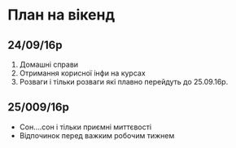 # План на вікенд
## 24/09/16p
1. Домашні справи
2. Отримання корисної інфи на курсах
3. Розваги і тільки розваги які плавно перейдуть до 25.09.16р.
## 25/009/16p
- Сон....сон і тільки приємні миттєвості
- Відпочинок перед важким робочим тижнем
